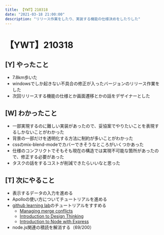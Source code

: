 ```yaml
---
title: 【YWT】210318
date: "2021-03-18 21:00:00"
description: "リリース作業をしたり、実装する機能の仕様決めをしたりした"
---
```


# 【YWT】210318

## [Y] やったこと

- 7.8km歩いた
- windowsでしか起きない不具合の修正が入ったバージョンのリリース作業をした
- 次回リリースする機能の仕様とか画面遷移とかの話をデザイナーとした

## [W] わかったこと

- 一部実現するのに難しい実装があったので、妥協案でやりたいことを表現するしかないことがわかった
- 背景の一部だけを透明化する方法に制約が多いことがわかった
- cssのmix-blend-modeでカバーできそうなところがいくつかあった
- 仕様のコンフリクトでそもそも現在の構造では実現不可能な箇所があったので、修正する必要があった
- タスクの話をするコストが削減できたらいいなと思った

## [T] 次にやること

- 表示するデータの入力を進める
- Apolloの使い方についてチュートリアルを進める
- [github learning lab](https://lab.github.com/githubtraining)のチュートリアルをすすめる
  - [Managing merge conflicts](https://lab.github.com/githubtraining/managing-merge-conflicts)
  - [Introduction to Design Thinking](https://lab.github.com/githubtraining/introduction-to-design-thinking)
  - [Introduction to Node with Express](https://lab.github.com/everydeveloper/introduction-to-node-with-express)
- node.js関連の積読を解消する（69/200）
